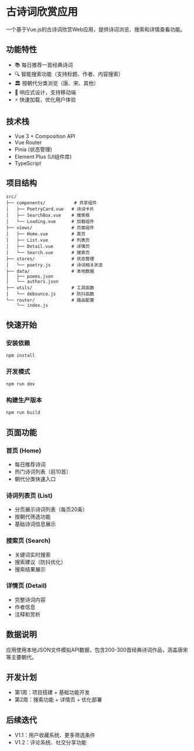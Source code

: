 # 古诗词欣赏应用

一个基于Vue.js的古诗词欣赏Web应用，提供诗词浏览、搜索和详情查看功能。

## 功能特性

- 📚 每日推荐一首经典诗词
- 🔍 智能搜索功能（支持标题、作者、内容搜索）
- 🏛️ 按朝代分类浏览（唐、宋、其他）
- 📱 响应式设计，支持移动端
- ⚡ 快速加载，优化用户体验

## 技术栈

- Vue 3 + Composition API
- Vue Router
- Pinia (状态管理)
- Element Plus (UI组件库)
- TypeScript

## 项目结构

```
src/
├── components/           # 共享组件
│   ├── PoetryCard.vue   # 诗词卡片
│   ├── SearchBox.vue    # 搜索框
│   └── Loading.vue      # 加载组件
├── views/               # 页面组件
│   ├── Home.vue         # 首页
│   ├── List.vue         # 列表页
│   ├── Detail.vue       # 详情页
│   └── Search.vue       # 搜索页
├── stores/              # 状态管理
│   └── poetry.js        # 诗词相关状态
├── data/                # 本地数据
│   ├── poems.json
│   └── authors.json
├── utils/               # 工具函数
│   └── debounce.js      # 防抖函数
└── router/              # 路由配置
    └── index.js
```

## 快速开始

### 安装依赖
```bash
npm install
```

### 开发模式
```bash
npm run dev
```

### 构建生产版本
```bash
npm run build
```

## 页面功能

### 首页 (Home)
- 每日推荐诗词
- 热门诗词列表（前10首）
- 朝代分类快速入口

### 诗词列表页 (List)
- 分页展示诗词列表（每页20条）
- 按朝代筛选功能
- 基础诗词信息展示

### 搜索页 (Search)
- 关键词实时搜索
- 搜索建议（防抖优化）
- 搜索结果展示

### 详情页 (Detail)
- 完整诗词内容
- 作者信息
- 注释和赏析

## 数据说明

应用使用本地JSON文件模拟API数据，包含200-300首经典诗词作品，涵盖唐宋等主要朝代。

## 开发计划

- 第1周：项目搭建 + 基础功能开发
- 第2周：搜索功能 + 详情页 + 优化部署

## 后续迭代

- V1.1：用户收藏系统、更多筛选条件
- V1.2：评论系统、社交分享功能